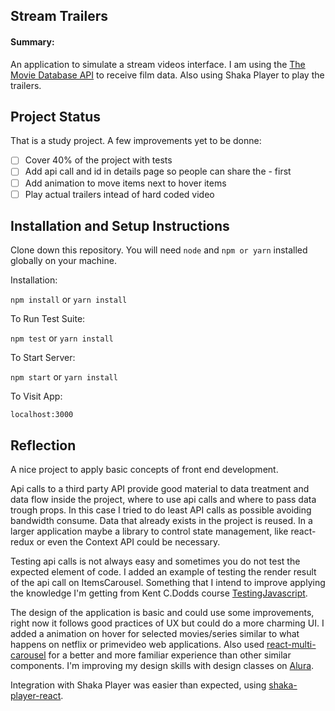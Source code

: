 ## Stream Trailers

#### Summary:

An application to simulate a stream videos interface. 
I am using the [The Movie Database API](developers.themoviedb.org) to receive film data.
Also using Shaka Player to play the trailers.

## Project Status
That is a study project. A few improvements yet to be donne:

- [ ] Cover 40% of the project with tests
- [ ] Add api call and id in details page so people can share the - first
- [ ] Add animation to move items next to hover items
- [ ] Play actual trailers intead of hard coded video

## Installation and Setup Instructions

Clone down this repository. You will need `node` and `npm or yarn`  installed globally on your machine.  

Installation:

`npm install` or `yarn install`

To Run Test Suite:  

`npm test` or `yarn install`

To Start Server:

`npm start` or `yarn install`

To Visit App:

`localhost:3000`

## Reflection

A nice project to apply basic concepts of front end development.

Api calls to a third party API provide good material to data treatment and data flow inside the project, where to use api calls and where to pass data trough props.
In this case I tried to do least API calls as possible avoiding bandwidth consume. Data that already exists in the project is reused. In a larger application maybe
a library to control state management, like react-redux or even the Context API could be necessary.

Testing api calls is not always easy and sometimes you do not test the expected element of code. I added an example of testing the render result of the api call on
ItemsCarousel. Something that I intend to improve applying the knowledge I'm getting from Kent C.Dodds course [TestingJavascript](https://testingjavascript.com/).

The design of the application is basic and could use some improvements, right now it follows good practices of UX but could do a more charming UI. I added a animation
on hover for selected movies/series similar to what happens on netflix or primevideo web applications. Also used [react-multi-carousel](https://github.com/YIZHUANG/react-multi-carousel)
for a better and more familiar experience than other similar components. I'm improving my design skills with design classes on [Alura](https://www.alura.com.br/).

Integration with Shaka Player was easier than expected, using [shaka-player-react](https://github.com/matvp91/shaka-player-react).

